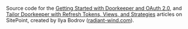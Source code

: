 Source code for the [Getting Started with Doorkeeper and OAuth 2.0](http://www.sitepoint.com/getting-started-with-doorkeeper-and-oauth-2-0/),
and [Tailor Doorkeeper with Refresh Tokens, Views, and Strategies](http://www.sitepoint.com/tailor-doorkeeper-with-refresh-tokens-views-and-strategies/) articles on
SitePoint,
created by Ilya Bodrov ([radiant-wind.com](http://radiant-wind.com)).